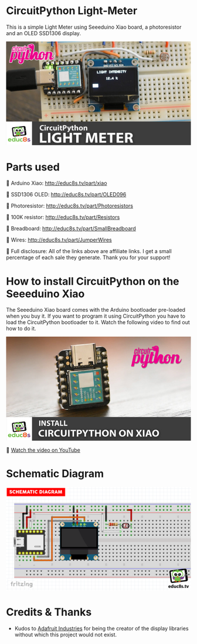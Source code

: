 # CircuitPython Light-Meter
This is a simple Light Meter using Seeeduino Xiao board, a photoresistor and an OLED SSD1306 display.

<p align="center">
  <img src="demo.jpg" alt="CircuitPython Light Meter" width="1280">
</p>

# Parts used

🛒 Arduino Xiao: http://educ8s.tv/part/xiao

🛒 SSD1306 OLED: http://educ8s.tv/part/OLED096

🛒 Photoresistor: http://educ8s.tv/part/Photoresistors

🛒 100K resistor: http://educ8s.tv/part/Resistors

🛒 Breadboard: http://educ8s.tv/part/SmallBreadboard

🛒 Wires: http://educ8s.tv/part/JumperWires

💖 Full disclosure: All of the links above are affiliate links. I get a small percentage of each sale they generate. Thank you for your support!

# How to install CircuitPython on the Seeeduino Xiao

The Seeeduino Xiao board comes with the Arduino bootloader pre-loaded when you buy it. If you want to program it using CircuitPython you have to load the CircuitPython bootloader to it. Watch the following video to find out how to do it.

<p align="center">
  <img src="install_circuitpython.jpg" alt="How to install CircuitPython" width="800">
</p>

🎥 [Watch the video on YouTube](https://www.youtube.com/watch?v=1GKF9u7pVgs)

# Schematic Diagram

<p align="center">
  <img src="Schematic.png" alt="Scematic Diagram" width="640">
</p>


# Credits & Thanks

  - Kudos to [Adafruit Industries](https://github.com/adafruit) for being the creator of the display libraries without which this project would not exist.


